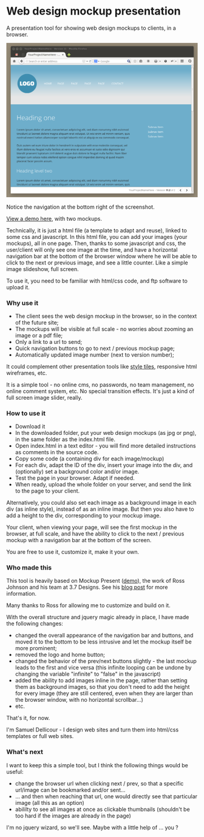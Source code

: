 # Web design mockup presentation

A presentation tool for showing web design mockups to clients, in a browser. 

![screenshot](assets/img/screenshot.png "Screenshot")

Notice the navigation at the bottom right of the screenshot.

[View a demo here](http://www.samplify.be/mckp/), with two mockups.

Technically, it is just a html file (a template to adapt and reuse), linked to some css and javascript. In this html file, you can add your images (your mockups), all in one page. Then, thanks to some javascript and css, the user/client will only see one image at the time, and have a horizontal navigation bar at the bottom of the browser window where he will be able to click to the next or previous image, and see a little counter. Like a simple image slideshow, full screen.

To use it, you need to be familiar with html/css code, and ftp software to upload it.

### Why use it

- The client sees the web design mockup in the browser, so in the context of the future site;
- The mockups will be visible at full scale - no worries about zooming an image or a pdf file;
- Only a link to a url to send;
- Quick navigation buttons to go to next / previous mockup page;
- Automatically updated image number (next to version number);

It could complement other presentation tools like [style tiles](http://styletil.es/), responsive html wireframes, etc.

It is a simple tool - no online cms, no passwords, no team management, no online comment system, etc. No special transition effects. It's just a kind of full screen image slider, really.

### How to use it

- Download it
- In the downloaded folder, put your web design mockups (as jpg or png), in the same folder as the index.html file.
- Open index.html in a text editor - you will find more detailed instructions as comments in the source code.
- Copy some code (a containing div for each image/mockup)
- For each div, adapt the ID of the div, insert your image into the div, and (optionally) set a background color and/or image.
- Test the page in your browser. Adapt if needed.
- When ready, upload the whole folder on your server, and send the link to the page to your client.

Alternatively, you could also set each image as a background image in each div (as inline style), instead of as an inline image. But then you also have to add a height to the div, corresponding to your mockup image.

Your client, when viewing your page, will see the first mockup in the browser, at full scale, and have the ability to click to the next / previous mockup with a navigation bar at the bottom of the screen.

You are free to use it, customize it, make it your own.

### Who made this

This tool is heavily based on Mockup Present ([demo](http://workshop.3point7designs.com/mockup-present/)), the work of Ross Johnson and his team at 3.7 Designs. See his [blog post](http://3.7designs.co/blog/2009/08/mockup-present-a-tool-for-designers-and-developers/) for more information.

Many thanks to Ross for allowing me to customize and build on it. 

With the overall structure and  jquery magic already in place, I have made the following changes:

- changed the overall appearance of the navigation bar and buttons, and moved it to the bottom to be less intrusive and let the mockup itself be more prominent;
- removed the logo and home button;
- changed the behavior of the prev/next buttons slightly - the last mockup leads to the first and vice versa (this infinite looping can be undone by changing the variable "infinite" to "false" in the javascript)
- added the ability to add images inline in the page, rather than setting them as background images, so that you don't need to add the height for every image (they are still centered, even when they are larger than the browser window, with no horizontal scrollbar...)
-  etc.

That's it, for now.

I'm Samuel Dellicour - I design web sites and turn them into html/css templates or full web sites.

### What's next

I want to keep this a simple tool, but I think the following things would be useful:

- change the browser url when clicking next / prev, so that a specific url/image can be bookmarked and/or sent...
- ... and then when reaching that url, one would directly see that particular image (all this as an option)
- abililty to see all images at once as clickable thumbnails (shouldn't be too hard if the images are already in the page)

I'm no jquery wizard, so we'll see. Maybe with a little help of ... you ? 
